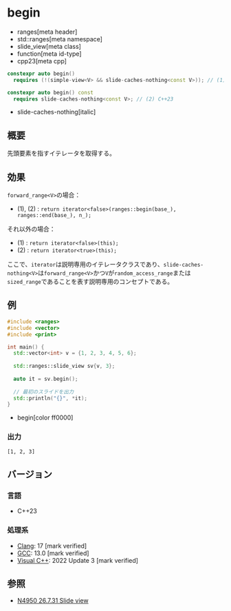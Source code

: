 # begin
* ranges[meta header]
* std::ranges[meta namespace]
* slide_view[meta class]
* function[meta id-type]
* cpp23[meta cpp]

```cpp
constexpr auto begin()
  requires (!(simple-view<V> && slide-caches-nothing<const V>)); // (1) C++23

constexpr auto begin() const
  requires slide-caches-nothing<const V>; // (2) C++23
```
* slide-caches-nothing[italic]

## 概要

先頭要素を指すイテレータを取得する。

## 効果

`forward_range<V>`の場合：

- (1), (2) : `return iterator<false>(ranges::begin(base_), ranges::end(base_), n_);`

それ以外の場合：

- (1) : `return iterator<false>(this);`
- (2) : `return iterator<true>(this);`

ここで、`iterator`は説明専用のイテレータクラスであり、`slide-caches-nothing<V>`は`forward_range<V>`かつ`V`が`random_access_range`または`sized_range`であることを表す説明専用のコンセプトである。

## 例
```cpp example
#include <ranges>
#include <vector>
#include <print>

int main() {
  std::vector<int> v = {1, 2, 3, 4, 5, 6};
  
  std::ranges::slide_view sv{v, 3};
  
  auto it = sv.begin();
  
  // 最初のスライドを出力
  std::println("{}", *it);
}
```
* begin[color ff0000]

### 出力
```
[1, 2, 3]
```

## バージョン
### 言語
- C++23

### 処理系
- [Clang](/implementation.md#clang): 17 [mark verified]
- [GCC](/implementation.md#gcc): 13.0 [mark verified]
- [Visual C++](/implementation.md#visual_cpp): 2022 Update 3 [mark verified]

## 参照
- [N4950 26.7.31 Slide view](https://timsong-cpp.github.io/cppwp/n4950/range.slide)